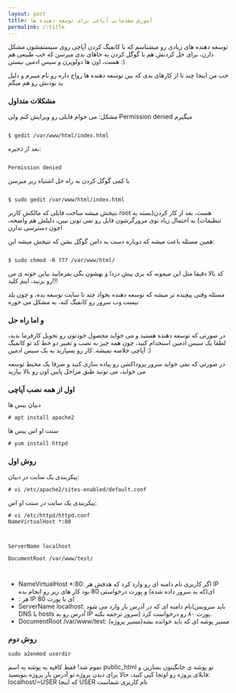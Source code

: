 ```yaml
---
layout: post
title: آموزش مقدماتی آپاچی برای توسعه دهنده ها
permalink: /:title
---
```

<p>توسعه دهنده های زیادی رو میشناسم که با کانفیگ کردن آپاچی روی سیستمشون مشکل دارن، برای حل کردنش هم با گوگل کردن به جاهای بدی میرسن که خب طبیعی هم هست، اون ها دولوپرن و سیس ادمین نیستن :)</p>
<p>خب من اینجا چند تا از کارهای بدی که بین توسعه دهنده ها رواج داره رو نام میبرم و دلیل بد بودنش رو هم میگم</p>
<h3>مشکلات متداول</h3>
<p>مشکل: می خوام فایلی رو ویرایش کنم ولی Permission denied میگیرم</p>
<code>
$ gedit /var/www/html/index.html
</code>
<p>بعد از ذخیره:</p>
<code>
Permission denied
</code>
<p>با کمی گوگل کردن به راه حل اشتباه زیر میرسن</p>
<code>
$ sudo gedit /var/www/html/index.html
</code>
<p>نتیجش میشه ساخت فایلی که مالکش کاربر root هست، بعد از کار کردن(بسته به تنظیمات) به احتمال زیاد توی مرورگرشون فایل رو نمی تونن بیین، دلیلش هم واضحه، چون دسترسی ندارن!</p>
<p>همین مسئله باعث میشه که دوباره دست به دامن گوگل بشن که نتیجش میشه این:</p>
<code>
$ sudo chmod -R 777 /var/www/html/
</code>
<p>کد بالا دقیقا مثل این میمونه که بری پیش دزدا و بهشون بگی بفرمایید بیاین خونه ی من رو بزنید، اینم کلید!!!</p>
<p>مسئله وقتی پیچیده تر میشه که توسعه دهنده بخواد چند تا سایت توسعه بده، و چون بلد نیست وب سرور رو کانفیگ کنه، به مشکل می خوره</p>
<h3>و اما راه حل</h3>
<!--excerpt-->
<p>در صورتی که توسعه دهنده هستید و می خواید محصول خودتون رو تحویل کارفرما بدید، لطفا یک سیس ادمین استخدام کنید، چون همه چیز به نصب و تغییر دو خط کد تو کانفیگ آپاچی خلاصه نمیشه. کار رو بسپارید به یک سیس ادمین :)</p>
<p>در صورتی که نمی خواید سرور پروداکشن رو پیاده سازی کنید و صرفا یک محیط توسعه می خواید، می تونید طبق مراحل پایین اون رو بالا بیارید</p>
<h3>اول از همه نصب آپاچی</h3>
<p>دبیان بیس ها</p>
<code># apt install apache2</code>
<p>سنت او اس بیس ها</p>
<code># yum install httpd</code>
<h3>روش اول</h3>
<p>پیکربندی یک سایت در دبیان:</p>
<code># vi /etc/apache2/sites-enabled/default.conf</code>
<p>پیکربندی یک سایت در سنت او اس:</p>
<code># vi /etc/httpd/httpd.conf</code>
<code>
NameVirtualHost *:80
</code>
<code>
<Virtualhost *:80>
</code>
<code>
ServerName localhost
</code>
<code>
DocumentRoot /var/www/test/
</code>
<code>
</Virtualhost>
</code>
<p>
<ul>
<li>
NameVirtualHost *:80: اگر کاربری نام دامنه ای رو وارد کرد که هدفش هر IP ای(که به سرور داده شده) و پورت درخواستی 80 بود کار های زیر رو انجام بده
</li>
<li>
<Virtualhost *:80>: هر IP ای با پورت 80
</li>
<li>
ServerName localhost: نام دامنه ای که در آدرس بار وارد می شود(باید سرویس DNS یا hosts آدرس رو به IP سرور ترجمه بکنه) پورت ۸۰ رو درخواست کرد.
</li>
<li>
DocumentRoot /var/www/test: مسیر پوشه ای که باید خوانده بشه(مسیر پروژه) 
</li>
</ul>
</p>
<h3>روش دوم</h3>
<code>sudo a2enmod userdir</code>
<p>تموم شد! فقط کافیه یه پوشه به اسم public_html تو پوشه ی خانگیتون بسازین و فایلای پروژه رو اونجا کپی کنید، حالا برای دیدن پروژه تو آدرس بار پروژه بنویسید: localhost/~USER که اینجا USER نام کاربری شماست</p>
